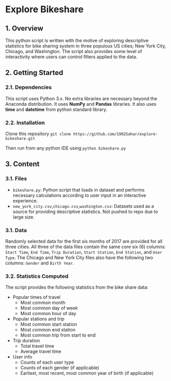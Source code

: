 # Explore Bikeshare

## 1. Overview

This python script is written with the motive of exploring descriptive statistics for bike sharing system in three populous US cities; New York City, Chicago, and Washington. The script also provides some level of interactivity where users can control filters applied to the data.

## 2. Getting Started

### 2.1. Dependencies

This script uses Python 3.x. No extra libraries are necessary beyond the Anaconda distribution. It uses **NumPy** and **Pandas** libraries. It also uses **time** and **datetime** from python standard library.

### 2.2. Installation

Clone this repository `git clone https://github.com/1992Sahar/explore-bikeshare.git`

Then run from any python IDE using `python bikeshare.py`

## 3. Content

### 3.1. Files

*   `bikeshare.py`: Python script that loads in dataset and performs necessary calculations according to user input in an interactive experience.
*   `new_york_city.csv`,`chicago.csv`,`washington.csv`: Datasets used as a source for providing descriptive statistics. Not pushed to repo due to large size.

### 3.1. Data

Randomly selected data for the first six months of 2017 are provided for all three cities. All three of the data files contain the same core six (6) columns: `Start Time`, `End Time`, `Trip Duration`, `Start Station`, `End Station`, and `User Type`. The Chicago and New York City files also have the following two columns: `Gender` and `Birth Year`.

### 3.2. Statistics Computed

The script provides the following statistics from the bike share data:

*   Popular times of travel
    *   Most common month
    *   Most common day of week
    *   Most common hour of day
*   Popular stations and trip
    *   Most common start station
    *   Most common end station
    *   Most common trip from start to end
*   Trip duration
    *   Total travel time
    *   Average travel time
*   User info
    *   Counts of each user type
    *   Counts of each gender (if applicable)
    *   Earliest, most recent, most common year of birth (if applicable)
